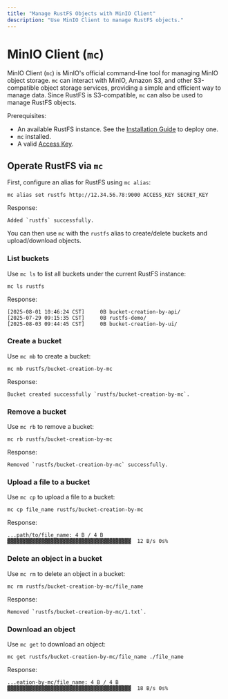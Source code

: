 ```yaml
---
title: "Manage RustFS Objects with MinIO Client"
description: "Use MinIO Client to manage RustFS objects."
---
```


# MinIO Client (`mc`)

MinIO Client (`mc`) is MinIO's official command-line tool for managing MinIO object storage. `mc` can interact with MinIO, Amazon S3, and other S3-compatible object storage services, providing a simple and efficient way to manage data. Since RustFS is S3-compatible, `mc` can also be used to manage RustFS objects.

Prerequisites:

- An available RustFS instance. See the [Installation Guide](/installation/index) to deploy one.
- `mc` installed.
- A valid [Access Key](access-token.md).

## Operate RustFS via `mc`

First, configure an alias for RustFS using `mc alias`:

```
mc alias set rustfs http://12.34.56.78:9000 ACCESS_KEY SECRET_KEY
```

Response:

```
Added `rustfs` successfully.
```

You can then use `mc` with the `rustfs` alias to create/delete buckets and upload/download objects.

### List buckets

Use `mc ls` to list all buckets under the current RustFS instance:

```
mc ls rustfs
```

Response:

```
[2025-08-01 10:46:24 CST]     0B bucket-creation-by-api/
[2025-07-29 09:15:35 CST]     0B rustfs-demo/
[2025-08-03 09:44:45 CST]     0B bucket-creation-by-ui/
```

### Create a bucket

Use `mc mb` to create a bucket:

```
mc mb rustfs/bucket-creation-by-mc
```

Response:

```
Bucket created successfully `rustfs/bucket-creation-by-mc`.
```

### Remove a bucket

Use `mc rb` to remove a bucket:

```
mc rb rustfs/bucket-creation-by-mc
```

Response:

```
Removed `rustfs/bucket-creation-by-mc` successfully.
```

### Upload a file to a bucket

Use `mc cp` to upload a file to a bucket:

```
mc cp file_name rustfs/bucket-creation-by-mc
```

Response:

```
...path/to/file_name: 4 B / 4 B  ▓▓▓▓▓▓▓▓▓▓▓▓▓▓▓▓▓▓▓▓▓▓▓▓▓▓▓▓▓▓▓▓▓▓▓▓▓▓▓▓  12 B/s 0s%
```

### Delete an object in a bucket

Use `mc rm` to delete an object in a bucket:

```
mc rm rustfs/bucket-creation-by-mc/file_name
```

Response:

```
Removed `rustfs/bucket-creation-by-mc/1.txt`.
```

### Download an object

Use `mc get` to download an object:

```
mc get rustfs/bucket-creation-by-mc/file_name ./file_name
```

Response:

```
...eation-by-mc/file_name: 4 B / 4 B  ▓▓▓▓▓▓▓▓▓▓▓▓▓▓▓▓▓▓▓▓▓▓▓▓▓▓▓▓▓▓▓▓▓▓▓▓▓▓▓▓  18 B/s 0s%
```